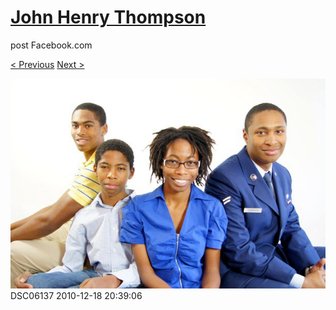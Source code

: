 # [John Henry Thompson](../README.md)
post Facebook.com

[< Previous](2010-12-18-40.md) [Next >](2010-12-18-42.md)

[![](../media/2010-12-18/Fam-2010-DSC06137.jpg)](../README.md)
DSC06137
2010-12-18 20:39:06